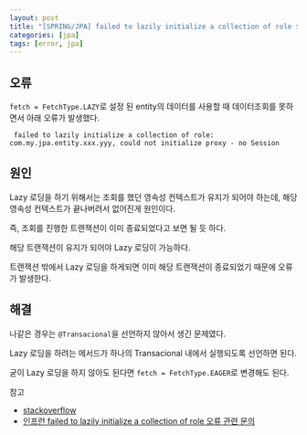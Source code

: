 ```yaml
---
layout: post
title: "[SPRING/JPA] failed to lazily initialize a collection of role 오류"
categories: [jpa]
tags: [error, jpa]
---
```


## 오류

`fetch = FetchType.LAZY`로 설정 된 entity의 데이터를 사용할 때 데이터조회를 못하면서 아래 오류가 발생했다.

```
 failed to lazily initialize a collection of role: com.my.jpa.entity.xxx.yyy, could not initialize proxy - no Session
```


## 원인

Lazy 로딩을 하기 위해서는 조회를 했던 영속성 컨텍스트가 유지가 되어야 하는데, 해당 영속성 컨텍스트가 끝나버려서 없어진게 원인이다.

즉, 조회를 진행한 트랜잭션이 이미 종료되었다고 보면 될 듯 하다.

해당 트랜잭션이 유지가 되어야 Lazy 로딩이 가능하다.

트랜잭션 밖에서 Lazy 로딩을 하게되면 이미 해당 트랜잭션이 종료되었기 때문에 오류가 발생한다. 


## 해결

나같은 경우는 `@Transacional`을 선언하지 않아서 생긴 문제였다.

Lazy 로딩을 하려는 메서드가 하나의 Transacional 내에서 실행되도록 선언하면 된다.  

굳이 Lazy 로딩을 하지 않아도 된다면 `fetch = FetchType.EAGER`로 변경해도 된다.




참고

 - [stackoverflow](https://stackoverflow.com/questions/22821695/how-to-fix-hibernate-lazyinitializationexception-failed-to-lazily-initialize-a)
 - [인프런 failed to lazily initialize a collection of role 오류 관련 문의](https://www.inflearn.com/questions/33949)

  
  
  
